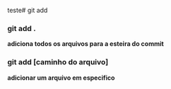 teste# git add

### git add . 

**adiciona todos os arquivos para a esteira do commit**

### git add [caminho do arquivo]

**adicionar um arquivo em especifico**

